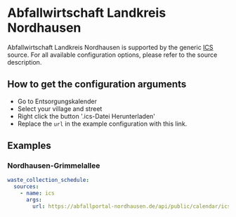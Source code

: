 # Abfallwirtschaft Landkreis Nordhausen

Abfallwirtschaft Landkreis Nordhausen is supported by the generic [ICS](/doc/source/ics.md) source. For all available configuration options, please refer to the source description.


## How to get the configuration arguments

- Go to Entsorgungskalender
- Select your village and street
- Right click the button '.ics-Datei Herunterladen'
- Replace the `url` in the example configuration with this link.

## Examples

### Nordhausen-Grimmelallee

```yaml
waste_collection_schedule:
  sources:
    - name: ics
      args:
        url: https://abfallportal-nordhausen.de/api/public/calendar/ics?addressid=548
```
